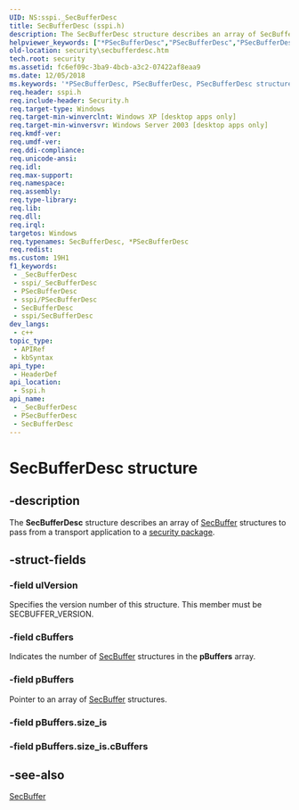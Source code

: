 ```yaml
---
UID: NS:sspi._SecBufferDesc
title: SecBufferDesc (sspi.h)
description: The SecBufferDesc structure describes an array of SecBuffer structures to pass from a transport application to a security package.
helpviewer_keywords: ["*PSecBufferDesc","PSecBufferDesc","PSecBufferDesc structure pointer [Security]","SecBufferDesc","SecBufferDesc structure [Security]","_ssp_secbufferdesc","security.secbufferdesc","sspi/PSecBufferDesc","sspi/SecBufferDesc"]
old-location: security\secbufferdesc.htm
tech.root: security
ms.assetid: fc6ef09c-3ba9-4bcb-a3c2-07422af8eaa9
ms.date: 12/05/2018
ms.keywords: '*PSecBufferDesc, PSecBufferDesc, PSecBufferDesc structure pointer [Security], SecBufferDesc, SecBufferDesc structure [Security], _ssp_secbufferdesc, security.secbufferdesc, sspi/PSecBufferDesc, sspi/SecBufferDesc'
req.header: sspi.h
req.include-header: Security.h
req.target-type: Windows
req.target-min-winverclnt: Windows XP [desktop apps only]
req.target-min-winversvr: Windows Server 2003 [desktop apps only]
req.kmdf-ver: 
req.umdf-ver: 
req.ddi-compliance: 
req.unicode-ansi: 
req.idl: 
req.max-support: 
req.namespace: 
req.assembly: 
req.type-library: 
req.lib: 
req.dll: 
req.irql: 
targetos: Windows
req.typenames: SecBufferDesc, *PSecBufferDesc
req.redist: 
ms.custom: 19H1
f1_keywords:
 - _SecBufferDesc
 - sspi/_SecBufferDesc
 - PSecBufferDesc
 - sspi/PSecBufferDesc
 - SecBufferDesc
 - sspi/SecBufferDesc
dev_langs:
 - c++
topic_type:
 - APIRef
 - kbSyntax
api_type:
 - HeaderDef
api_location:
 - Sspi.h
api_name:
 - _SecBufferDesc
 - PSecBufferDesc
 - SecBufferDesc
---
```


# SecBufferDesc structure


## -description

The <b>SecBufferDesc</b> structure describes an array of <a href="/windows/desktop/api/sspi/ns-sspi-secbuffer">SecBuffer</a> structures to pass from a transport application to a <a href="/windows/desktop/SecGloss/s-gly">security package</a>.

## -struct-fields

### -field ulVersion

Specifies the version number of this structure. This member must be SECBUFFER_VERSION.

### -field cBuffers

Indicates the number of <a href="/windows/desktop/api/sspi/ns-sspi-secbuffer">SecBuffer</a> structures in the <b>pBuffers</b> array.

### -field pBuffers

Pointer to an array of <a href="/windows/desktop/api/sspi/ns-sspi-secbuffer">SecBuffer</a> structures.

### -field pBuffers.size_is

### -field pBuffers.size_is.cBuffers

## -see-also

<a href="/windows/desktop/api/sspi/ns-sspi-secbuffer">SecBuffer</a>


